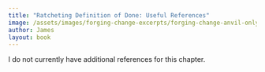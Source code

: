 ```yaml
---
title: "Ratcheting Definition of Done: Useful References"
image: /assets/images/forging-change-excerpts/forging-change-anvil-only.png
author: James
layout: book
---
```


I do not currently have additional references for this chapter.